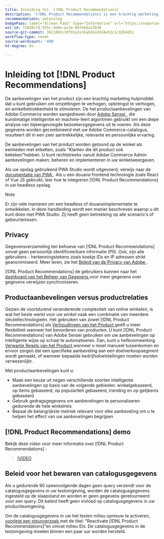 ```yaml
---
title: Inleiding tot  [!DNL Product Recommendations]
description: '[!DNL Product Recommendations] is een krachtig marketinginstrument dat u kunt gebruiken om conversies te verhogen, de inkomsten te verhogen en de betrokkenheid van klanten te stimuleren.'
recommendations: noCatalog
badgePaas: label="Alleen PaaS" type="Informative" url="https://experienceleague.adobe.com/en/docs/commerce/user-guides/product-solutions" tooltip="Is alleen van toepassing op Adobe Commerce op Cloud-projecten (door Adobe beheerde PaaS-infrastructuur) en op projecten in het veld."
exl-id: 72850cfd-555c-4e0e-ac3e-097e6dac2030
source-git-commit: 3821893c3df01e2e36ab0142616e52c1c92b4d51
workflow-type: tm+mt
source-wordcount: '490'
ht-degree: 0%

---
```


# Inleiding tot [!DNL Product Recommendations]

De aanbevelingen van het product zijn een krachtig marketing hulpmiddel dat u kunt gebruiken om omzettingen te verhogen, opbrengst te verhogen, en winkelbetrokkenheid te stimuleren. De het productaanbevelingen van Adobe Commerce worden aangedreven door [ Adobe Sensei ](https://www.adobe.com/sensei.html), die kunstmatige intelligentie en machine-leert algoritmen gebruikt om een diepe analyse van bijeengevoegde bezoekersgegevens uit te voeren. Als deze gegevens worden gecombineerd met uw Adobe Commerce-catalogus, resulteert dit in een zeer aantrekkelijke, relevante en persoonlijke ervaring.

De aanbevelingen van het product worden getoond op de winkel als eenheden met etiketten, zoals &quot;Klanten die dit product ook bekeken&quot;hebben. U kunt rechtstreeks vanuit Adobe Commerce Admin aanbevelingen maken, beheren en implementeren in uw winkelweergaven.

Als uw opslag gebruikend PWA Studio wordt uitgevoerd, verwijs naar de [ documentatie van PWA ](https://developer.adobe.com/commerce/pwa-studio/integrations/product-recommendations/). Als u een douane frontend technologie zoals React of Vue JS gebruikt, leer hoe te [ ](headless.md) integreren [!DNL Product Recommendations] in uw headless opslag.

>[!NOTE]
>
>Er zijn vele manieren om een headless of douaneimplementatie te ontwikkelen. In deze handleiding wordt een manier beschreven waarop u dit kunt doen met PWA Studio. Zij heeft geen betrekking op alle scenario&#39;s of gebeurtenissen.

## Privacy

Gegevensverzameling ten behoeve van [!DNL Product Recommendations] omvat geen persoonlijk identificeerbare informatie (PII). Ook, zijn alle gebruikers - herkenningstekens zoals koekje IDs en IP adressen strikt geanonimiseerd. Meer leren, zie het [ Beleid van de Privacy van Adobe ](https://www.adobe.com/privacy/policy.html).

[!DNL Product Recommendations] de gebruikers kunnen naar het [ dashboard van het Beheer van Gegevens ](https://experienceleague.adobe.com/docs/commerce-admin/systems/data-transfer/data-dashboard.html) voor meer gegevens over gegevens verwijzen synchroniseren.

## Productaanbevelingen versus productrelaties

Gezien de voortdurend veranderende complexiteit van online winkelen, is wat het beste werkt voor uw winkel vaak een combinatie van meerdere sleuteltechnologieën. Het gebruiken van zowel [!DNL Product Recommendations] als [ Verhoudingen van het Product ](https://experienceleague.adobe.com/docs/commerce-admin/marketing/promotions/product-relationships/product-relationships.html) geeft u meer flexibiliteit wanneer het bevorderen van producten. U kunt [!DNL Product Recommendations] van Adobe Sensei gebruiken om uw aanbevelingen op intelligente wijze op schaal te automatiseren. Dan, kunt u hefboomwerking [ Verwante Regels van het Product ](https://experienceleague.adobe.com/docs/commerce-admin/marketing/promotions/product-relationships/product-related-rules.html) wanneer u moet manueel tussenkomen en ervoor zorgen dat een specifieke aanbeveling aan een doelverkoopsegment wordt gemaakt, of wanneer bepaalde bedrijfsdoelstellingen moeten worden verwezenlijkt.

Met productaanbevelingen kunt u:

- Maak een keuze uit negen verschillende soorten intelligente aanbevelingen op basis van de volgende gebieden: winkelgebaseerd, op items gebaseerd, op populariteit gebaseerd, trending en op gelijkenis gebaseerd
- Gebruik gedragsgegevens om aanbevelingen te personaliseren gedurende de hele winkelreis
- Bepaal de belangrijkste metriek relevant voor elke aanbeveling om u te helpen het effect van uw aanbevelingen begrijpen

## [!DNL Product Recommendations] demo

Bekijk deze video voor meer informatie over [!DNL Product Recommendations] :

>[!VIDEO](https://video.tv.adobe.com/v/343991?quality=12)

## Beleid voor het bewaren van catalogusgegevens

Als u gedurende 90 opeenvolgende dagen geen query verzendt voor de catalogusgegevens in uw testomgeving, worden de catalogusgegevens ingesteld op de slaapstand en worden er geen gegevens geretourneerd voor een query. Dit beleid heeft geen invloed op catalogusgegevens in uw productieomgeving.

Om de catalogusgegevens in uw het testen milieu opnieuw te activeren, [ voorlegt een steunverzoek ](https://experienceleague.adobe.com/en/docs/commerce-knowledge-base/kb/help-center-guide/magento-help-center-user-guide#experience-league-start-page) met de titel: &quot;Reactivate [!DNL Product Recommendations]&quot;en omvat milieu IDs. De catalogusgegevens in de testomgeving moeten binnen een paar uur worden hersteld.
